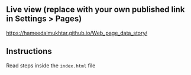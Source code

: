 ## Live view (replace with your own published link in Settings > Pages)
https://hameedalmukhtar.github.io/Web_page_data_story/

## Instructions
Read steps inside the `index.html` file

